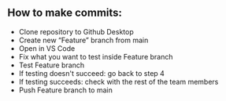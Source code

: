 ## How to make commits:

- Clone repository to Github Desktop
- Create new “Feature” branch from main
- Open in VS Code
- Fix what you want to test inside Feature branch
- Test Feature branch
- If testing doesn't succeed: go back to step 4
- If testing succeeds: check with the rest of the team members
- Push Feature branch to main